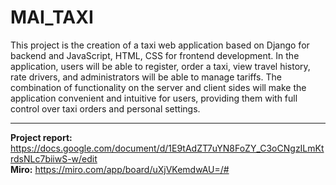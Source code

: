 # MAI_TAXI


This project is the creation of a taxi web application based on Django for backend and JavaScript, HTML, CSS for frontend development. In the application, users will be able to register, order a taxi, view travel history, rate drivers, and administrators will be able to manage tariffs. The combination of functionality on the server and client sides will make the application convenient and intuitive for users, providing them with full control over taxi orders and personal settings.

---

__Project report:__ <https://docs.google.com/document/d/1E9tAdZT7uYN8FoZY_C3oCNgzILmKtrdsNLc7biiwS-w/edit>   
__Miro:__ <https://miro.com/app/board/uXjVKemdwAU=/#>